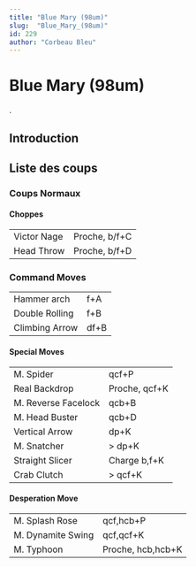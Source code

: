 ```yaml
---
title: "Blue Mary (98um)"
slug:  "Blue_Mary_(98um)"
id: 229
author: "Corbeau Bleu"
---
```


# Blue Mary (98um)

.

## Introduction

## Liste des coups

### Coups Normaux

#### Choppes

|             |               |
|-------------|---------------|
| Victor Nage | Proche, b/f+C |
| Head Throw  | Proche, b/f+D |

### Command Moves

|                |      |
|----------------|------|
| Hammer arch    | f+A  |
| Double Rolling | f+B  |
| Climbing Arrow | df+B |

#### Special Moves

|                     |               |
|---------------------|---------------|
| M. Spider           | qcf+P         |
| Real Backdrop       | Proche, qcf+K |
| M. Reverse Facelock | qcb+B         |
| M. Head Buster      | qcb+D         |
| Vertical Arrow      | dp+K          |
| M. Snatcher         | \> dp+K       |
| Straight Slicer     | Charge b,f+K  |
| Crab Clutch         | \> qcf+K      |

#### Desperation Move

|                   |                   |
|-------------------|-------------------|
| M. Splash Rose    | qcf,hcb+P         |
| M. Dynamite Swing | qcf,qcf+K         |
| M. Typhoon        | Proche, hcb,hcb+K |
